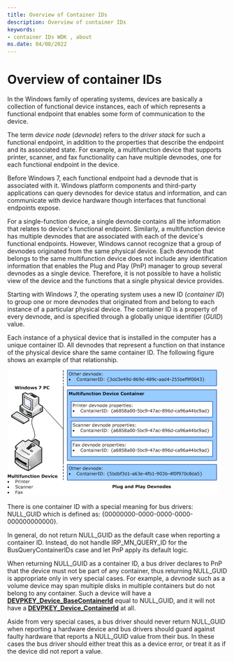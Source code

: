```yaml
---
title: Overview of Container IDs
description: Overview of container IDs
keywords:
- container IDs WDK , about
ms.date: 04/08/2022
---
```


# Overview of container IDs

In the Windows family of operating systems, devices are basically a collection of functional device instances, each of which represents a functional endpoint that enables some form of communication to the device.

The term *device node* (*devnode*) refers to the *driver stack* for such a functional endpoint, in addition to the properties that describe the endpoint and its associated state. For example, a multifunction device that supports printer, scanner, and fax functionality can have multiple devnodes, one for each functional endpoint in the device.

Before Windows 7, each functional endpoint had a devnode that is associated with it. Windows platform components and third-party applications can query devnodes for device status and information, and can communicate with device hardware though interfaces that functional endpoints expose.

For a single-function device, a single devnode contains all the information that relates to device's functional endpoint. Similarly, a multifunction device has multiple devnodes that are associated with each of the device's functional endpoints. However, Windows cannot recognize that a group of devnodes originated from the same physical device. Each devnode that belongs to the same multifunction device does not include any identification information that enables the Plug and Play (PnP) manager to group several devnodes as a single device. Therefore, it is not possible to have a holistic view of the device and the functions that a single physical device provides.

Starting with Windows 7, the operating system uses a new ID (*container ID*) to group one or more devnodes that originated from and belong to each instance of a particular physical device. The container ID is a property of every devnode, and is specified through a globally unique identifier (*GUID*) value.

Each instance of a physical device that is installed in the computer has a unique container ID. All devnodes that represent a function on that instance of the physical device share the same container ID. The following figure shows an example of that relationship.

![diagram illustrating container ids for a multifunction device's devnodes.](images/containerid-1.png)

There is one container ID with a special meaning for bus drivers: NULL_GUID which is defined as: {00000000-0000-0000-0000-000000000000}.

In general, do not return NULL_GUID as the default case when reporting a container ID. Instead, do not handle IRP_MN_QUERY_ID for the BusQueryContainerIDs case and let PnP apply its default logic.

When returning NULL_GUID as a container ID, a bus driver declares to PnP that the device must not be part of any container, thus returning NULL_GUID is appropriate only in very special cases. For example, a *devnode* such as a volume device may span multiple disks in multiple containers but do not belong to any container. Such a device will have a [**DEVPKEY_Device_BaseContainerId**](./devpkey-device-basecontainerid.md) equal to NULL_GUID, and it will not have a [**DEVPKEY_Device_ContainerId**](./devpkey-device-containerid.md) at all.

Aside from very special cases, a bus driver should never return NULL_GUID when reporting a hardware device and bus drivers should guard against faulty hardware that reports a NULL_GUID value from their bus. In these cases the bus driver should either treat this as a device error, or treat it as if the device did not report a value.
